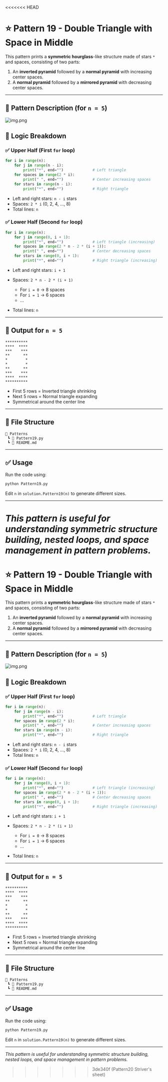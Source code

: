 <<<<<<< HEAD

# ⭐ Pattern 19 - Double Triangle with Space in Middle

This pattern prints a **symmetric hourglass**-like structure made of stars `*` and spaces, consisting of two parts:

1. An **inverted pyramid** followed by a **normal pyramid** with increasing center spaces.
2. A **normal pyramid** followed by a **mirrored pyramid** with decreasing center spaces.

---

## 📌 Pattern Description (for `n = 5`)

![img.png](img.png)

## 🧠 Logic Breakdown

### ✅ Upper Half (First `for` loop)

```python
for i in range(n):
    for j in range(n - i):
        print("*", end="")             # Left triangle
    for spaces in range(2 * i):
        print(" ", end="")             # Center increasing spaces
    for stars in range(n - i):
        print("*", end="")             # Right triangle
````

* Left and right stars: `n - i` stars
* Spaces: `2 * i` (0, 2, 4, ..., 8)
* Total lines: `n`

### ✅ Lower Half (Second `for` loop)

```python
for i in range(n):
    for j in range(0, i + 1):
        print("*", end="")             # Left triangle (increasing)
    for spaces in range(2 * n - 2 * (i + 1)):
        print(" ", end="")             # Center decreasing spaces
    for stars in range(0, i + 1):
        print("*", end="")             # Right triangle (increasing)
```

* Left and right stars: `i + 1`
* Spaces: `2 * n - 2 * (i + 1)`

  * For `i = 0` → 8 spaces
  * For `i = 1` → 6 spaces
  * ...
* Total lines: `n`

---

## 🧪 Output for `n = 5`

```
**********
****  ****
***    ***
**      **
*        *
*        *
**      **
***    ***
****  ****
**********
```

* First 5 rows = Inverted triangle shrinking
* Next 5 rows = Normal triangle expanding
* Symmetrical around the center line

---

## 📂 File Structure

```
📁 Patterns
 ┗ 📄 Pattern19.py
 ┗ 📄 README.md
```

---

## ✅ Usage

Run the code using:

```bash
python Pattern19.py
```

Edit `n` in `solution.Pattern19(n)` to generate different sizes.

---

*This pattern is useful for understanding symmetric structure building, nested loops, and space management in pattern problems.*
=======

# ⭐ Pattern 19 - Double Triangle with Space in Middle

This pattern prints a **symmetric hourglass**-like structure made of stars `*` and spaces, consisting of two parts:

1. An **inverted pyramid** followed by a **normal pyramid** with increasing center spaces.
2. A **normal pyramid** followed by a **mirrored pyramid** with decreasing center spaces.

---

## 📌 Pattern Description (for `n = 5`)

![img.png](img.png)

## 🧠 Logic Breakdown

### ✅ Upper Half (First `for` loop)

```python
for i in range(n):
    for j in range(n - i):
        print("*", end="")             # Left triangle
    for spaces in range(2 * i):
        print(" ", end="")             # Center increasing spaces
    for stars in range(n - i):
        print("*", end="")             # Right triangle
````

* Left and right stars: `n - i` stars
* Spaces: `2 * i` (0, 2, 4, ..., 8)
* Total lines: `n`

### ✅ Lower Half (Second `for` loop)

```python
for i in range(n):
    for j in range(0, i + 1):
        print("*", end="")             # Left triangle (increasing)
    for spaces in range(2 * n - 2 * (i + 1)):
        print(" ", end="")             # Center decreasing spaces
    for stars in range(0, i + 1):
        print("*", end="")             # Right triangle (increasing)
```

* Left and right stars: `i + 1`
* Spaces: `2 * n - 2 * (i + 1)`

  * For `i = 0` → 8 spaces
  * For `i = 1` → 6 spaces
  * ...
* Total lines: `n`

---

## 🧪 Output for `n = 5`

```
**********
****  ****
***    ***
**      **
*        *
*        *
**      **
***    ***
****  ****
**********
```

* First 5 rows = Inverted triangle shrinking
* Next 5 rows = Normal triangle expanding
* Symmetrical around the center line

---

## 📂 File Structure

```
📁 Patterns
 ┗ 📄 Pattern19.py
 ┗ 📄 README.md
```

---

## ✅ Usage

Run the code using:

```bash
python Pattern19.py
```

Edit `n` in `solution.Pattern19(n)` to generate different sizes.

---

*This pattern is useful for understanding symmetric structure building, nested loops, and space management in pattern problems.*
>>>>>>> 3de340f (Pattern20 Striver's sheet)
